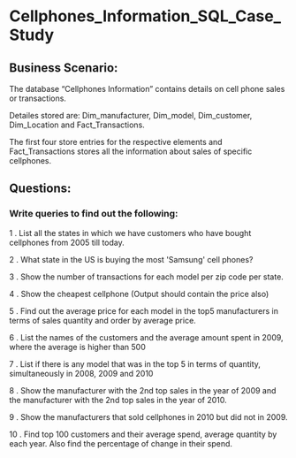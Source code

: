 # Cellphones_Information_SQL_Case_Study
## Business Scenario:
The database “Cellphones Information” contains details on cell phone sales or transactions.


Detailes stored are: Dim_manufacturer, Dim_model, Dim_customer,
Dim_Location and Fact_Transactions.

The first four store entries for the respective elements and Fact_Transactions
stores all the information about sales of specific cellphones.

## Questions:
### Write queries to find out the following:

1 . List all the states in which we have customers who have bought cellphones from 2005 till today.

2 . What state in the US is buying the most 'Samsung' cell phones?

3 . Show the number of transactions for each model per zip code per state.

4 . Show the cheapest cellphone (Output should contain the price also)

5 . Find out the average price for each model in the top5 manufacturers in terms of sales quantity and order by average price.

6 . List the names of the customers and the average amount spent in 2009, where the average is higher than 500

7 . List if there is any model that was in the top 5 in terms of quantity, simultaneously in 2008, 2009 and 2010

8 . Show the manufacturer with the 2nd top sales in the year of 2009 and the manufacturer with the 2nd top sales in the year of 2010.

9 . Show the manufacturers that sold cellphones in 2010 but did not in 2009.

10 . Find top 100 customers and their average spend, average quantity by each year. Also find the percentage of change in their spend.

